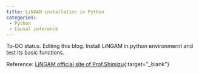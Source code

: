 ```yaml
---
title: LiNGAM installation in Python
categories:
 - Python
 - Causal inference
---
```


To-DO status. Editing this blog.
Install LiNGAM in python environmernt and test its basic functions.

<!--more-->

Reference: [LiNGAM official site of Prof.Shimizu](https://sites.google.com/view/sshimizu06/lingam?pli=1){:target="_blank"}

